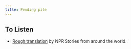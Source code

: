 ```yaml
---
title: Pending pile
---
```



## To Listen
 - [Rough translation](pod.link/rough-translation) by NPR
   Stories from around the world.

